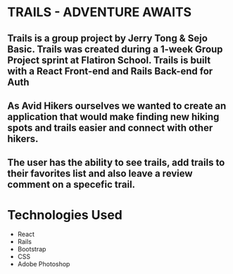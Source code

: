 # TRAILS - ADVENTURE AWAITS

## Trails is a group project by Jerry Tong & Sejo Basic. Trails was created during a 1-week Group Project sprint at Flatiron School. Trails is built with a React Front-end and Rails Back-end for Auth
## As Avid Hikers ourselves we wanted to create an application that would make finding new hiking spots and trails easier and connect with other hikers. 

## The user has the ability to see trails, add trails to their favorites list and also leave a review comment on a specefic trail. 

# Technologies Used
- React
- Rails
- Bootstrap
- CSS
- Adobe Photoshop

